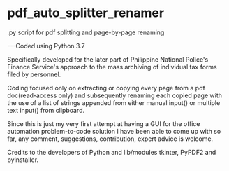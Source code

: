 # pdf_auto_splitter_renamer
.py script for pdf splitting and page-by-page renaming

---Coded using Python 3.7 


Specifically developed for the later part of Philippine National Police's Finance Service's approach to the mass archiving of individual tax forms filed by personnel.

Coding focused only on extracting or copying every page from a pdf doc(read-access only) and subsequently renaming each copied page with the use of a list of strings appended from either manual input() or multiple text input() from clipboard.

Since this is just my very first attempt at having a GUI for the office automation problem-to-code solution I have been able to come up with so far, any comment, suggestions, contribution, expert advice is welcome.

Credits to the developers of Python and lib/modules tkinter, PyPDF2 and pyinstaller.
